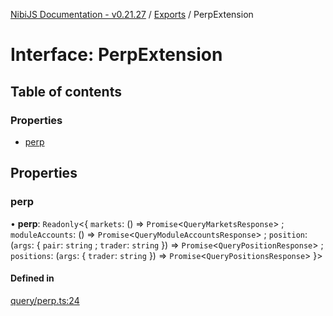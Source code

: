 [NibiJS Documentation - v0.21.27](../intro.md) / [Exports](../modules.md) / PerpExtension

# Interface: PerpExtension

## Table of contents

### Properties

- [perp](PerpExtension.md#perp)

## Properties

### perp

• **perp**: `Readonly`<{ `markets`: () => `Promise`<`QueryMarketsResponse`\> ; `moduleAccounts`: () => `Promise`<`QueryModuleAccountsResponse`\> ; `position`: (`args`: { `pair`: `string` ; `trader`: `string` }) => `Promise`<`QueryPositionResponse`\> ; `positions`: (`args`: { `trader`: `string` }) => `Promise`<`QueryPositionsResponse`\> }\>

#### Defined in

[query/perp.ts:24](https://github.com/NibiruChain/ts-sdk/blob/0715849/packages/nibijs/src/query/perp.ts#L24)
